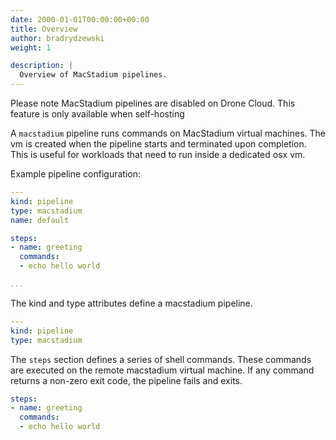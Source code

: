 ```yaml
---
date: 2000-01-01T00:00:00+00:00
title: Overview
author: bradrydzewski
weight: 1

description: |
  Overview of MacStadium pipelines.
---
```


<div class="alert">
Please note MacStadium pipelines are disabled on Drone Cloud. This feature is only available when self-hosting
</div>

A `macstadium` pipeline runs commands on MacStadium virtual machines. The vm is created when the pipeline starts and terminated upon completion. This is useful for workloads that need to run inside a dedicated osx vm.

Example pipeline configuration:

```yaml {linenos=table}
---
kind: pipeline
type: macstadium
name: default

steps:
- name: greeting
  commands:
  - echo hello world

...
```

The kind and type attributes define a macstadium pipeline.

```yaml {linenos=table}
---
kind: pipeline
type: macstadium
```

The `steps` section defines a series of shell commands. These commands are executed on the remote macstadium virtual machine. If any command returns a non-zero exit code, the pipeline fails and exits.

```yaml {linenos=table, linenostart=9}
steps:
- name: greeting
  commands:
  - echo hello world
```
